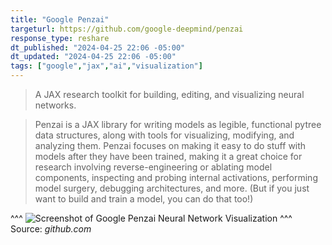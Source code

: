```yaml
---
title: "Google Penzai"
targeturl: https://github.com/google-deepmind/penzai
response_type: reshare
dt_published: "2024-04-25 22:06 -05:00"
dt_updated: "2024-04-25 22:06 -05:00"
tags: ["google","jax","ai","visualization"]
---
```


> A JAX research toolkit for building, editing, and visualizing neural networks.

> Penzai is a JAX library for writing models as legible, functional pytree data structures, along with tools for visualizing, modifying, and analyzing them. Penzai focuses on making it easy to do stuff with models after they have been trained, making it a great choice for research involving reverse-engineering or ablating model components, inspecting and probing internal activations, performing model surgery, debugging architectures, and more. (But if you just want to build and train a model, you can do that too!)

^^^
![Screenshot of Google Penzai Neural Network Visualization](https://github.com/google-deepmind/penzai/raw/main/docs/_static/readme_teaser.png)
^^^ Source: *github.com*